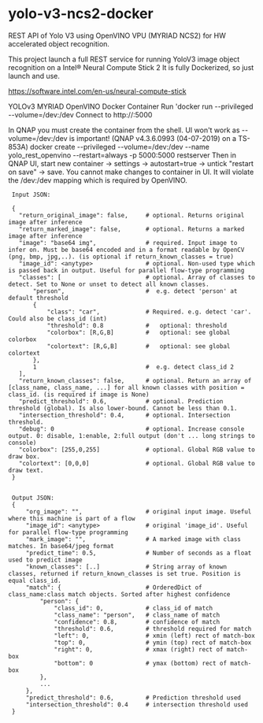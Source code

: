 # yolo-v3-ncs2-docker
REST API of Yolo V3 using OpenVINO VPU (MYRIAD NCS2) for HW accelerated object recognition.

This project launch a full REST service for running YoloV3 image object recognition on a Intel® Neural Compute Stick 2
It is fully Dockerized, so just launch and use.

https://software.intel.com/en-us/neural-compute-stick

YOLOv3 MYRIAD OpenVINO Docker Container
Run 'docker run --privileged --volume=/dev:/dev <imagename>
Connect to http://<ip>:5000


In QNAP you must create the container from the shell. UI won't work as --volume=/dev:/dev is important! (QNAP v4.3.6.0993 (04-07-2019) on a TS-853A)
docker create --privileged --volume=/dev:/dev --name yolo_rest_openvino --restart=always -p 5000:5000 restserver
Then in QNAP UI, start new container -> settings -> autostart=true -> untick "restart on save" -> save.
You cannot make changes to container in UI. It will violate the /dev:/dev mapping which is required by OpenVINO.


```
 Input JSON:

 {
   "return_original_image": false,     # optional. Returns original image after inference
   "return_marked_image": false,       # optional. Returns a marked image after inference
   "image": "base64 img",              # required. Input image to infer on. Must be base64 encoded and in a format readable by OpenCV (png, bmp, jpg,..). (is optional if return_known_classes = true)
   "image_id": <anytype>               # optional. Non-used type which is passed back in output. Useful for parallel flow-type programming
   "classes": [                        # optional. Array of classes to detect. Set to None or unset to detect all known classes.
       "person",                       #  e.g. detect 'person' at default threshold
       {
           "class": "car",             # Required. e.g. detect 'car'. Could also be class_id (int)
           "threshold": 0.8            #   optional: threshold
           "colorbox": [R,G,B]         #   optional: see global colorbox
           "colortext": [R,G,B]        #   optional: see global colortext
       },
       1                               #  e.g. detect class_id 2
   ],
   "return_known_classes": false,      # optional. Return an array of [class_name, class_name, ...] for all known classes with position = class_id. (is required if image is None)
   "predict_threshold": 0.6,           # optional. Prediction threshold (global). Is also lower-bound. Cannot be less than 0.1.
   "intersection_threshold": 0.4,      # optional. Intersection threshold.
   "debug": 0                          # optional. Increase console output. 0: disable, 1:enable, 2:full output (don't ... long strings to console)
   "colorbox": [255,0,255]             # optional. Global RGB value to draw box.
   "colortext": [0,0,0]                # optional. Global RGB value to draw text.
 }


 Output JSON:
 {
     "org_image": "",                  # original input image. Useful where this machine is part of a flow
     "image_id": <anytype>             # original 'image_id'. Useful for parallel flow-type programming 
     "mark_image": "",                 # A marked image with class matches. In base64/jpeg format 
     "predict_time": 0.5,              # Number of seconds as a float used to predict image
     "known_classes": [..]             # String array of known classes, returned if return_known_classes is set true. Position is equal class_id.
     "match": {                        # OrderedDict of class_name:class match objects. Sorted after highest confidence
         "person": {
             "class_id": 0,            # class_id of match
             "class_name": "person",   # class_name of match
             "confidence": 0.8,        # confidence of match
             "threshold": 0.6,         # threshold required for match
             "left": 0,                # xmin (left) rect of match-box
             "top": 0,                 # ymin (top) rect of match-box
             "right": 0,               # xmax (right) rect of match-box
             "bottom": 0               # ymax (bottom) rect of match-box
         },
         ...
     },
     "predict_threshold": 0.6,         # Prediction threshold used
     "intersection_threshold": 0.4     # intersection threshold used
 }
```

